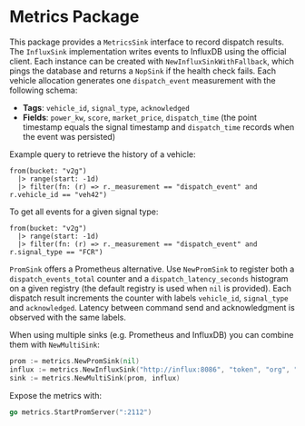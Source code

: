 # Metrics Package

This package provides a `MetricsSink` interface to record dispatch results. The
`InfluxSink` implementation writes events to InfluxDB using the official client.
Each instance can be created with `NewInfluxSinkWithFallback`, which pings the
database and returns a `NopSink` if the health check fails. Each vehicle
allocation generates one `dispatch_event` measurement with the following schema:

- **Tags**: `vehicle_id`, `signal_type`, `acknowledged`
- **Fields**: `power_kw`, `score`, `market_price`, `dispatch_time`
  (the point timestamp equals the signal timestamp and `dispatch_time` records
  when the event was persisted)

Example query to retrieve the history of a vehicle:

```flux
from(bucket: "v2g")
  |> range(start: -1d)
  |> filter(fn: (r) => r._measurement == "dispatch_event" and r.vehicle_id == "veh42")
```

To get all events for a given signal type:

```flux
from(bucket: "v2g")
  |> range(start: -1d)
  |> filter(fn: (r) => r._measurement == "dispatch_event" and r.signal_type == "FCR")
```

`PromSink` offers a Prometheus alternative. Use `NewPromSink` to register both a
`dispatch_events_total` counter and a `dispatch_latency_seconds` histogram on a
given registry (the default registry is used when `nil` is provided). Each
dispatch result increments the counter with labels `vehicle_id`, `signal_type`
and `acknowledged`. Latency between command send and acknowledgment is observed
with the same labels.

When using multiple sinks (e.g. Prometheus and InfluxDB) you can combine them
with `NewMultiSink`:

```go
prom := metrics.NewPromSink(nil)
influx := metrics.NewInfluxSink("http://influx:8086", "token", "org", "bucket", nil)
sink := metrics.NewMultiSink(prom, influx)
```

Expose the metrics with:

```go
go metrics.StartPromServer(":2112")
```
